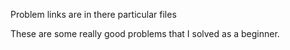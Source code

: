Problem links are in there particular files 

These are some really good problems that I solved as a beginner.
